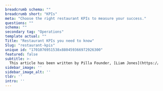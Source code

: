 ```yaml
---
breadcrumb schema: ""
breadcrumb short: "KPIs"
meta: "Choose the right restaurant KPIs to measure your success."
questions: ""
schema: ""
secondary tag: "Operations"
template actual: ""
Title: "Restaurant KPIs you need to know"
Slug: "restaurant-kpis"
unique id: "1701076951538x880459366972926300"
featured: false
subtitle: >-
  This article has been written by Pilla Founder, [Liam Jones](https://yourpilla.com/profile/liam-jones), click to [email Liam directly](mailto:liam@yourpilla.com), he reads every email.
sidebar_image: ''
sidebar_image_alt: ''
tldr: ''
intro: ''
---
```


